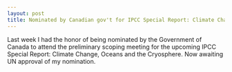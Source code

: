 ```yaml
---
layout: post
title: Nominated by Canadian gov't for IPCC Special Report: Climate Change, Oceans and the Cryosphere scoping meeting
---
```


Last week I had the honor of being nominated by the Government of Canada to attend the preliminary scoping meeting for the upcoming IPCC Special Report: Climate Change, Oceans and the Cryosphere.  Now awaiting UN approval of my nomination.
